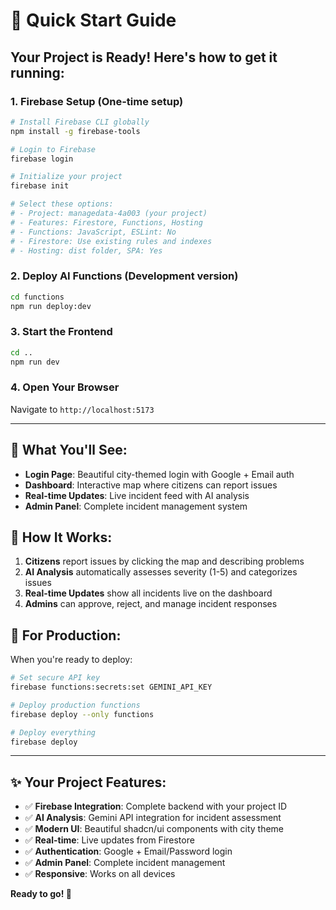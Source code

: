 # 🚀 Quick Start Guide

## Your Project is Ready! Here's how to get it running:

### 1. **Firebase Setup** (One-time setup)
```bash
# Install Firebase CLI globally
npm install -g firebase-tools

# Login to Firebase
firebase login

# Initialize your project
firebase init

# Select these options:
# - Project: managedata-4a003 (your project)
# - Features: Firestore, Functions, Hosting
# - Functions: JavaScript, ESLint: No
# - Firestore: Use existing rules and indexes
# - Hosting: dist folder, SPA: Yes
```

### 2. **Deploy AI Functions** (Development version)
```bash
cd functions
npm run deploy:dev
```

### 3. **Start the Frontend**
```bash
cd ..
npm run dev
```

### 4. **Open Your Browser**
Navigate to `http://localhost:5173`

---

## 🎯 **What You'll See:**

- **Login Page**: Beautiful city-themed login with Google + Email auth
- **Dashboard**: Interactive map where citizens can report issues
- **Real-time Updates**: Live incident feed with AI analysis
- **Admin Panel**: Complete incident management system

## 🔧 **How It Works:**

1. **Citizens** report issues by clicking the map and describing problems
2. **AI Analysis** automatically assesses severity (1-5) and categorizes issues
3. **Real-time Updates** show all incidents live on the dashboard
4. **Admins** can approve, reject, and manage incident responses

## 🚨 **For Production:**

When you're ready to deploy:
```bash
# Set secure API key
firebase functions:secrets:set GEMINI_API_KEY

# Deploy production functions
firebase deploy --only functions

# Deploy everything
firebase deploy
```

---

## ✨ **Your Project Features:**

- ✅ **Firebase Integration**: Complete backend with your project ID
- ✅ **AI Analysis**: Gemini API integration for incident assessment
- ✅ **Modern UI**: Beautiful shadcn/ui components with city theme
- ✅ **Real-time**: Live updates from Firestore
- ✅ **Authentication**: Google + Email/Password login
- ✅ **Admin Panel**: Complete incident management
- ✅ **Responsive**: Works on all devices

**Ready to go! 🎉**
